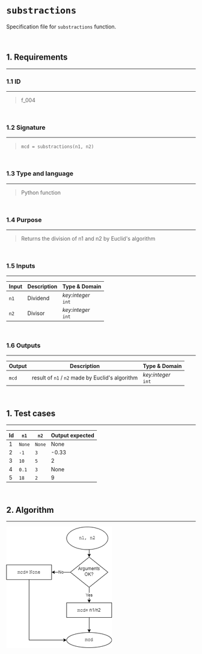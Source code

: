 # **`substractions`**

Specification file for `substractions` function.

<br>

## 1. Requirements
---

### 1.1 ID
---
> f_004

<br>

### 1.2 Signature
---
> `mcd = substractions(n1, n2)`

<br>

### 1.3 Type and language
---
> Python function

<br>

### 1.4 Purpose
---
> Returns the division of n1 and n2 
by Euclid's algorithm

<br>

### 1.5 Inputs
---

| Input | Description | Type & Domain |
|---|---|---|
| `n1` | Dividend | *key:integer* <br> `int`
| `n2` | Divisor | *key:integer* <br> `int`

<br>

### 1.6 Outputs
---
| Output | Description | Type & Domain |
|---|---|---|
| `mcd` | result of `n1` / `n2` made by Euclid's algorithm | *key:integer* <br> `int`

<br>

## 1. Test cases
---
| Id | `n1` | `n2` | Output expected |
|---|---|---|---|
| 1 | `None` | `None` | None |
| 2 | `-1` | `3` | -0.33 |
| 3 | `10` | `5` | 2 |
| 4 | `0.1` | `3` | None |
| 5 | `18` | `2` | 9 |

<br>

## 2. Algorithm
---
 ![Algorithm](f_004_algorithm.drawio.png)





